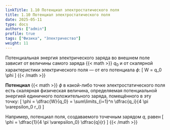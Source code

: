 ```yaml
---
linkTitle: 1.10 Потенциал электростатического поля
title: 1.10 Потенциал электростатического поля
date: 2025-05-11
type: docs
authors: ["admin"]
profile: true
tags: ["Физика", "Электричество"]
weight: 11
---
```


Потенциальная энергия электрического заряда во внешнем поле зависит от величины самого заряда {{< math >}} $q_0$ и от скалярной характеристики электрического поля — от его потенциала $\phi$: \[ W = q_0 \phi \] {{< /math >}}

**Потенциал** {{< math >}} $\phi$ в какой-либо точке электростатического поля есть
скалярная физическая величина, определяемая потенциальной энергией
единичного положительного заряда, помещённого в эту точку: \[ \phi = \dfrac{W}{q_0} = \sum\limits_{i=1}^n \dfrac{q_i}{4 \pi \varepsilon_0 r_i}  \]

Например, потенциал поля, создаваемого точечным зарядом $q$, равен \[ \phi = \dfrac{1}{4 \pi \varepsilon_0} \dfrac{q}{r} \] {{< /math >}}